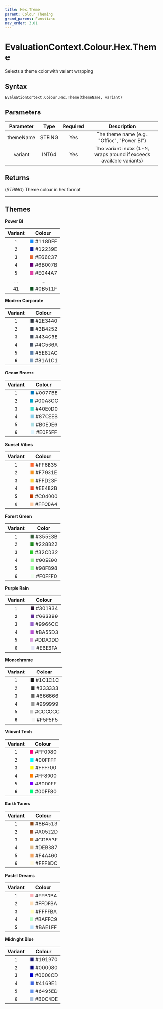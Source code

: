 ```yaml
---
title: Hex.Theme
parent: Colour Theming
grand_parent: Functions
nav_order: 3.01
---
```


# EvaluationContext.Colour.Hex.Theme

Selects a theme color with variant wrapping

## Syntax

```dax
EvaluationContext.Colour.Hex.Theme(themeName, variant)
```

## Parameters

| Parameter | Type | Required | Description |
|:---:|:---:|:---:|:---:|
| themeName | STRING | Yes | The theme name (e.g., "Office", "Power BI") |
| variant | INT64 | Yes | The variant index (1-N, wraps around if exceeds available variants) |

## Returns

(*STRING*) Theme colour in hex format

---

## Themes

**Power BI**

| Variant | Colour |
|:---:|:---:|
| 1 | <span style="color: #118DFF">■</span> #118DFF |
| 2 | <span style="color: #12239E">■</span> #12239E |
| 3 | <span style="color: #E66C37">■</span> #E66C37 |
| 4 | <span style="color: #6B007B">■</span> #6B007B |
| 5 | <span style="color: #E044A7">■</span> #E044A7 |
| ... | ... |
| 41 | <span style="color: #0B511F">■</span> #0B511F |

**Modern Corporate**

| Variant | Colour |
|:---:|:---:|
| 1 | <span style="color: #2E3440">■</span> #2E3440 |
| 2 | <span style="color: #3B4252">■</span> #3B4252 |
| 3 | <span style="color: #434C5E">■</span> #434C5E |
| 4 | <span style="color: #4C566A">■</span> #4C566A |
| 5 | <span style="color: #5E81AC">■</span> #5E81AC |
| 6 | <span style="color: #81A1C1">■</span> #81A1C1 |

**Ocean Breeze**

| Variant | Colour |
|:---:|:---:|
| 1 | <span style="color: #0077BE">■</span> #0077BE |
| 2 | <span style="color: #00A8CC">■</span> #00A8CC |
| 3 | <span style="color: #40E0D0">■</span> #40E0D0 |
| 4 | <span style="color: #87CEEB">■</span> #87CEEB |
| 5 | <span style="color: #B0E0E6">■</span> #B0E0E6 |
| 6 | <span style="color: #E0F6FF">■</span> #E0F6FF |

**Sunset Vibes**

| Variant | Colour |
|:---:|:---:|
| 1 | <span style="color: #FF6B35">■</span> #FF6B35 |
| 2 | <span style="color: #F7931E">■</span> #F7931E |
| 3 | <span style="color: #FFD23F">■</span> #FFD23F |
| 4 | <span style="color: #EE4B2B">■</span> #EE4B2B |
| 5 | <span style="color: #C04000">■</span> #C04000 |
| 6 | <span style="color: #FFCBA4">■</span> #FFCBA4 |

**Forest Green**

| Variant | Color |
|:---:|:---:|
| 1 | <span style="color: #355E3B">■</span> #355E3B |
| 2 | <span style="color: #228B22">■</span> #228B22 |
| 3 | <span style="color: #32CD32">■</span> #32CD32 |
| 4 | <span style="color: #90EE90">■</span> #90EE90 |
| 5 | <span style="color: #98FB98">■</span> #98FB98 |
| 6 | <span style="color: #F0FFF0">■</span> #F0FFF0 |

**Purple Rain**

| Variant | Colour |
|:---:|:---:|
| 1 | <span style="color: #301934">■</span> #301934 |
| 2 | <span style="color: #663399">■</span> #663399 |
| 3 | <span style="color: #9966CC">■</span> #9966CC |
| 4 | <span style="color: #BA55D3">■</span> #BA55D3 |
| 5 | <span style="color: #DDA0DD">■</span> #DDA0DD |
| 6 | <span style="color: #E6E6FA">■</span> #E6E6FA |

**Monochrome**

| Variant | Colour |
|:---:|:---:|
| 1 | <span style="color: #1C1C1C">■</span> #1C1C1C |
| 2 | <span style="color: #333333">■</span> #333333 |
| 3 | <span style="color: #666666">■</span> #666666 |
| 4 | <span style="color: #999999">■</span> #999999 |
| 5 | <span style="color: #CCCCCC">■</span> #CCCCCC |
| 6 | <span style="color: #F5F5F5">■</span> #F5F5F5 |

**Vibrant Tech**

| Variant | Colour |
|:---:|:---:|
| 1 | <span style="color: #FF0080">■</span> #FF0080 | 
| 2 | <span style="color: #00FFFF">■</span> #00FFFF | 
| 3 | <span style="color: #FFFF00">■</span> #FFFF00 | 
| 4 | <span style="color: #FF8000">■</span> #FF8000 | 
| 5 | <span style="color: #8000FF">■</span> #8000FF | 
| 6 | <span style="color: #00FF80">■</span> #00FF80 | 

**Earth Tones**

| Variant | Colour |
|:---:|:---:|
| 1 | <span style="color: #8B4513">■</span> #8B4513 |
| 2 | <span style="color: #A0522D">■</span> #A0522D |
| 3 | <span style="color: #CD853F">■</span> #CD853F |
| 4 | <span style="color: #DEB887">■</span> #DEB887 |
| 5 | <span style="color: #F4A460">■</span> #F4A460 |
| 6 | <span style="color: #FFF8DC">■</span> #FFF8DC |

**Pastel Dreams**

| Variant | Colour |
|:---:|:---:|
| 1 | <span style="color: #FFB3BA">■</span> #FFB3BA |
| 2 | <span style="color: #FFDFBA">■</span> #FFDFBA |
| 3 | <span style="color: #FFFFBA">■</span> #FFFFBA |
| 4 | <span style="color: #BAFFC9">■</span> #BAFFC9 |
| 5 | <span style="color: #BAE1FF">■</span> #BAE1FF |

**Midnight Blue**

| Variant | Colour |
|:---:|:---:|
| 1 | <span style="color: #191970">■</span> #191970 |
| 2 | <span style="color: #000080">■</span> #000080 |
| 3 | <span style="color: #0000CD">■</span> #0000CD |
| 4 | <span style="color: #4169E1">■</span> #4169E1 |
| 5 | <span style="color: #6495ED">■</span> #6495ED |
| 6 | <span style="color: #B0C4DE">■</span> #B0C4DE |